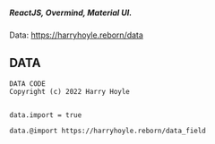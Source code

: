 ##### ReactJS, Overmind, Material UI.


Data: https://harryhoyle.reborn/data

## DATA
```
DATA CODE
Copyright (c) 2022 Harry Hoyle


data.import = true

data.@import https://harryhoyle.reborn/data_field





```

